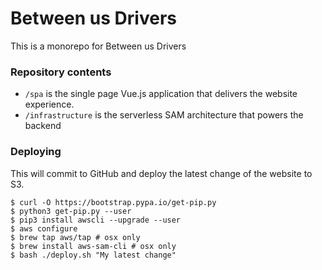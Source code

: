 # Between us Drivers

This is a monorepo for Between us Drivers

### Repository contents

* `/spa` is the single page Vue.js application that delivers the website experience.
* `/infrastructure` is the serverless SAM architecture that powers the backend

### Deploying

This will commit to GitHub and deploy the latest change of the website to S3.

```
$ curl -O https://bootstrap.pypa.io/get-pip.py
$ python3 get-pip.py --user
$ pip3 install awscli --upgrade --user
$ aws configure
$ brew tap aws/tap # osx only
$ brew install aws-sam-cli # osx only
$ bash ./deploy.sh "My latest change"
```